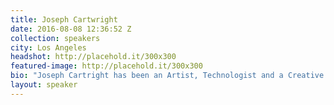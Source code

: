 ```yaml
---
title: Joseph Cartwright
date: 2016-08-08 12:36:52 Z
collection: speakers
city: Los Angeles
headshot: http://placehold.it/300x300
featured-image: http://placehold.it/300x300
bio: "Joseph Cartright has been an Artist, Technologist and a Creative Vanguard for over 20 years. Joseph’s diverse talents in what were once considered disconnected creative disciplines, techniques and technologies are today the building blocks of the creative process. As a DJ, Joseph has spun at some of NYC’s best clubs – Bonds, Xenon, and Garage. As a Technologist, Joseph co-owned a technology company with over 70 employees, which designed, installed an maintained software, computer and telephony hardware for a diverse list small and large corporations, ranging from non-profits to nuclear power-plants. As a Music Producer and owner of a Production Company and Recording Studio, which was located in the famous Record Planet space, formerly the John Lennon recording studio, the studio earned several gold and platinum awards working with such artists Jay Z, R.E.M., Pink, Erykah Badu, D'Angelo, Bowling For Soup, Mary J. Blige, Lil&#39; Jon, Mos Def, Jimmy Webb, Fat Joe, and Lynyrd Skynyrd.As a Photographer, Joseph has created imagery for many top-tier and up and coming designers, companies and classic brands – Escada, Halston, Victoria’s Secret, L’Oreal, Ralph Lauren, Victoria’s Secret Beauty, and has won many awards – PDN, Art Director’s Club and NAHA, America Beauty. As an educator, Joseph is an Adjunct Professor at Parsons MFA Design program. Joseph has created and taught artist based educational programs and lectured for Apple Computers, Microsoft, Phase One, HP, Xrite and Adobe. As a Creative and Technical consultant, Joseph has consulted for Spiegel’s, Apple Computers, HP, Fashion Institute of Technology."
layout: speaker
---
```

